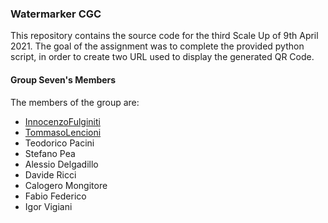 ### Watermarker CGC

This repository contains the source code for the third Scale Up of 9th April 2021. 
The goal of the assignment was to complete the provided python script, in order to create two URL used to display the generated QR Code.

#### Group Seven's Members

The members of the group are:
* [InnocenzoFulginiti](https://github.com/InnocenzoFulginiti)
* [TommasoLencioni](https://github.com/TommasoLencioni)
* Teodorico Pacini
* Stefano Pea
* Alessio Delgadillo
* Davide Ricci
* Calogero Mongitore
* Fabio Federico
* Igor Vigiani


